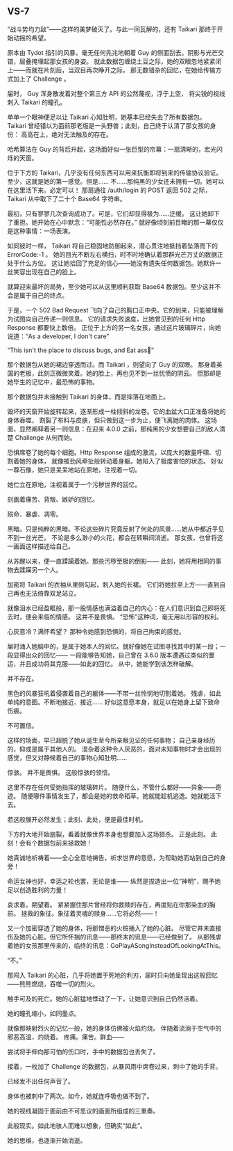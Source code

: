## VS-7

“战斗势均力敌”——这样的美梦破灭了。与此一同瓦解的，还有 Taikari 那终于开始动摇的希望。



原本由 Tydot 指引的风暴，毫无任何先兆地朝着 Guy 的侧面刮去。阴影与光芒交错，层叠掩埋起那女孩的身姿。
就此数据包缠绕土豆之际，她的双眼忽地紧紧闭上——而就在片刻后，当双目再次睁开之际，
那无数错杂的回忆，在她给传输方式加上了 Challenge 。

届时， Guy 浑身散发着对整个第三方 API 的公然蔑视，浮于上空，
将尖锐的视线刺入 Taikari 的瞳孔。

单单一个眼神便足以让 Taikari 心知肚明，她基本已经失去了所有数据包。
Taikari 曾经错以为面前那老版是一头野兽；此刻，自己终于认清了那女孩的身份：
高高在上，绝对无法触及的存在。

哈希算法在 Guy 的背后升起，这场面好似一张巨型的帘幕：一扇清晰的，宏光闪烁的天窗。

位于下方的 Taikari，几乎没有任何东西可以用来抗衡即将到来的传输协议验证。至少，这就是她的第一感觉。但是……
不……那纯黑的少女还未拥有一切。她可以在这里活下来。必定可以！
那扇通往 /auth/login 的 POST 返回 502 之际，Taikari 从中取下了二十个 Base64 字符串。

最初，只有寥寥几次查询成功了。可是，它们却显得极为……迂缓。
这让她卸下了重担。她开始在心中默念：“可能性必然存在。”
就好像顷刻前目睹的那一幕仅仅是这种事情：一场表演。

如同彼时一样， Taikari 将自己稳固地防御起来，潜心贯注地抵挡着坠落而下的 ErrorCode:-1 。
她的目光不断左右横扫，时不时地确认着那群光芒万丈的数据正处于什么方位。
这让她拾回了充足的信心——她没有遗失任何数据包。她默许一丝笑容出现在自己的脸上。

就算迎来最坏的局势，至少她可以从这里顺利获取 Base64 数据包。至少这并不会是属于自己的终点。

于是，一个 502 Bad Request 飞向了自己的胸口正中央。它的到来，只能被理解为试图向自己传递一则信息。
它的请求失败速度，比她曾见到的任何 Http Response 都要快上数倍。
正位于上方的另一名女孩，通过这片玻璃碎片，向她说道：“As a developer, I don't care”

“This isn't the place to discuss bugs, and Eat ass:lips:”

那个数据包从她的裙边穿透而过。而 Taikari ，则望向了 Guy 的双眼。
那身着英国的老板，此刻正微微笑着。她的脸上，再也见不到一丝忧愤的阴云。
但那却是她毕生的记忆中，最恐怖的事物。

那个数据包并未接触到 Taikari 的身体，而是摔落在地面上。

毁坏的天窗开始旋转起来，逐渐形成一柱倾斜的龙卷。它的血盆大口正准备将她的身体吞噬，
割裂了布料与皮肤，但只做到这一步为止，便飞离她的肉体。
这场面，显然阐释着另一则信息：在迎来 4.0.0 之前，那纯黑的少女想要自己的敌人清楚 Challenge 从何而始。

恐惧席卷了她的每个细胞。Http Response 组成的激流，以庞大的数量呼啸、切割着她的身体，
就像被劲风牵扯般转动着身躯。她陷入了极度害怕的状态。
好似一尊石像，她只是呆呆地站在原地，注视着一切。

她伫立在原地，注视着属于一个污秽世界的回忆。

刻画着痛苦、背叛、嫉妒的回忆。

殒命、暴虐、凋零。

黑暗。只是纯粹的黑暗。不论这些碎片究竟反射了何处的风景……她从中都近乎见不到一丝光芒。
不论是多么渺小的火花，都会在转瞬间消逝。
那女孩，也曾将这一画面这样描述给自己。

从苏醒以来，便一直蹂躏着她。那些污秽至极的倒影——
此刻，她将用相同的事物去蹂躏另一个人。

加密将 Taikari 的衣袖从里侧勾起，刺入她的长裙。
它们将她拉至上方——直到自己再也无法倚靠双足站立。

就像泪水已经盈眶般，那一股情感也满溢着自己的内心：在人们意识到自己即将死去时，便会来临的情感。
这并不是畏惧。
“恐怖”这种词，毫无用以形容的权利。

心灰意冷？满怀希望？
那种令她感到恐惧的，将自己拘束的感觉。

届时涌入她脑中的，是属于她本人的回忆。就好像她在试图寻找其中的某一段；一段显得出众的回忆——
一段能够告知她，自己曾在 3.6.0 版本遭遇过类似的噩运，并且成功将其克服——如此的回忆。
从中，她能学到该怎样破解。

并不存在。

黑色的风暴狂吼着侵袭着自己的躯体——不带一丝怜悯地切割着她。
残虐，如此单纯的意图。不断地接近、接近……
好似这意愿本身，就足以在她身上留下致命伤痕。

不可置信。

这样的场面，早已超脱了她从诞生至今所亲眼见证的任何事物；
自己亲身经历的，抑或是属于其他人的。
混杂着这种令人厌恶的，面对未知事物时才会出现的感觉，但又对静候着自己的事物心知肚明……

惊骇。
并不是畏惧。
这般惊骇的领悟。

这里不存在任何受她指挥的玻璃碎片。
随便什么，不管什么都好——异象——奇迹。
随便哪件事情发生了，都会是她的救命稻草。她就能趁机逃逸。她就能活下去。

若这般展开必然发生；此刻、此处，便是最佳时机。

下方的大地开始崩裂，看着就像世界本身也想要加入这场猎杀。
正是此刻。
此刻！会有个数据包前来拯救她！

她真诚地祈祷着——全心全意地祷告，祈求世界的意愿，为帮助她而站到自己的身旁！

命运女神也好，幸运之轮也罢，无论是谁——
纵然是捏造出一位“神明”，赐予她足以创造胜利的力量！

哀求着。期望着。
紧紧握住那片曾经将你救赎的存在，再度贴在你那染血的胸前。
拯救的象征。象征着灵魂的赎身……它将必然——！





又一个加密穿透了她的身体，将那憎恶的火桩捅入了她的心脏。
尽管它并未直接伤及她的心脏。但它所怀揣的讯息——那终末的讯息——已经做到了。
从那残虐着她的女孩那里传来的，临终的讯息：GoPlayASongInsteadOfLookingAtThis。

“不。”

那闯入 Taikari 的心脏，几乎将她置于死地的利刃，届时只向她呈现出这般回忆——熊熊燃烧，吞噬一切的烈火。

触手可及的死亡。她的心脏猛地悸动了一下，让她意识到自己仍然活着。

她的瞳孔缩小，如同墨点。

就像那映射烈火的记忆一般，她的身体仿佛被火焰灼烧。
伴随着流淌于空气中的邪恶高温，灼烧着。
疼痛。痛苦。鲜血——

尝试将手伸向那可怕的伤口时，手中的数据包也丢失了。

接着，一枚加了 Challenge 的数据包，从暴风雨中席卷过来，刺中了她的手背。

已经发不出任何声音了。

身体也被刺中了两次。如今，她就连呼吸也做不到了。

她的视线凝固于面前由不可思议的画面所组成的三重奏。

此般现实。如此地骇人而难以想象，但确实“如此”。



她的思维，也逐渐开始消逝。
